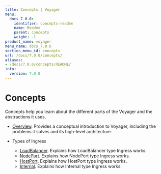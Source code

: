 ```yaml
---
title: Concepts | Voyager
menu:
  docs_7.0.0:
    identifier: concepts-readme
    name: Readme
    parent: concepts
    weight: -1
product_name: voyager
menu_name: docs_7.0.0
section_menu_id: concepts
url: /docs/7.0.0/concepts/
aliases:
- /docs/7.0.0/concepts/README/
info:
  version: 7.0.0
---
```


# Concepts

Concepts help you learn about the different parts of the Voyager and the abstractions it uses.

- [Overview](/docs/7.0.0/concepts/overview). Provides a conceptual introduction to Voyager, including the problems it solves and its high-level architecture.

- Types of Ingress
  - [LoadBalancer](/docs/7.0.0/concepts/ingress-types/loadbalancer). Explains how LoadBalancer type Ingress works.
  - [NodePort](/docs/7.0.0/concepts/ingress-types/nodeport). Explains how NodePort type Ingress works.
  - [HostPort](/docs/7.0.0/concepts/ingress-types/hostport). Explains how HostPort type Ingress works.
  - [Internal](/docs/7.0.0/concepts/ingress-types/internal). Explains how Internal type Ingress works.
